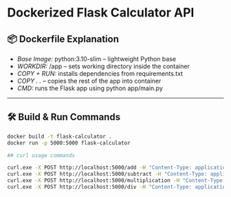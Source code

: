 # Dockerized Flask Calculator API

## 📦 Dockerfile Explanation

- *Base Image:* python:3.10-slim – lightweight Python base
- *WORKDIR:* /app – sets working directory inside the container
- *COPY + RUN:* installs dependencies from requirements.txt
- *COPY . .* – copies the rest of the app into container
- *CMD:* runs the Flask app using python app/main.py

---

## 🛠 Build & Run Commands

```bash
docker build -t flask-calculator .
docker run -p 5000:5000 flask-calculator

## curl usage commands

curl.exe -X POST http://localhost:5000/add -H "Content-Type: application/json" -d '{\"num1\": 10, \"num2\": 5}'
curl.exe -X POST http://localhost:5000/subtract -H "Content-Type: application/json" -d '{\"num1\": 20, \"num2\": 8}'
curl.exe -X POST http://localhost:5000/multiplication -H "Content-Type: application/json" -d '{\"a\": 6, \"b\": 7}'
curl.exe -X POST http://localhost:5000/div -H "Content-Type: application/json" -d '{\"a\": 100, \"b\": 20}'